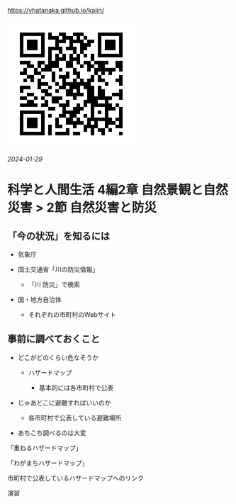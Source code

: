 https://yhatanaka.github.io/kajin/

<img src="QR_343148.png" title="" alt="QR_343148.png" data-align="right">

*2024-01-29*

# 科学と人間生活 4編2章 自然景観と自然災害 > 2節 自然災害と防災

## 「今の状況」を知るには

- 気象庁

- 国土交通省「川の防災情報」
  
  - 「川  防災」で検索

- 国・地方自治体
  
  - それぞれの市町村のWebサイト

## 事前に調べておくこと

- どこがどのくらい危なそうか
  
  - ハザードマップ
    
    - 基本的には各市町村で公表

- じゃあどこに避難すればいいのか
  
  - 各市町村で公表している避難場所

- あちこち調べるのは大変



「重ねるハザードマップ」

「わがまちハザードマップ」

市町村で公表しているハザードマップへのリンク

演習
